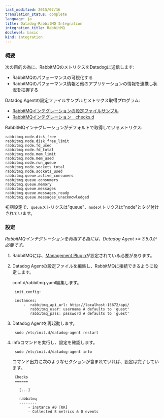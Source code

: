 ```yaml
---
last_modified: 2015/07/16
translation_status: complete
language: ja
title: Datadog-RabbitMQ Integration
integration_title: RabbitMQ
doclevel: basic
kind: integration
---
```


<!-- ### Overview


Connect RabbitMQ to Datadog in order to:

- Visualize RabbitMQ performance and utilization.
- Correlate the performance of RabbitMQ with the rest of your applications. -->

### 概要


次の目的の為に、RabbitMQのメトリクスをDatadogに送信します:

- RabbitMQのパフォーマンスの可視化する
- RabbitMQのパフォーマンス情報と他のアプリケーションの情報を連携し状況を把握する

Datadog Agentの設定ファイルサンプルとメトリクス取得プログラム:

* [RabbitMQインテグレーションの設定ファイルサンプル](https://github.com/DataDog/integrations-core/blob/master/rabbitmq/conf.yaml.example)
* [RabbitMQインテグレーション　checks.d](https://github.com/DataDog/integrations-core/blob/master/rabbitmq/check.py)


<!-- The following metrics are collected by default with the RabbitMQ integration:

    rabbitmq.node.disk_free
    rabbitmq.node.disk_free_limit
    rabbitmq.node.fd_used
    rabbitmq.node.fd_total
    rabbitmq.node.mem_limit
    rabbitmq.node.mem_used
    rabbitmq.node.run_queue
    rabbitmq.node.sockets_total
    rabbitmq.node.sockets_used
    rabbitmq.queue.active_consumers
    rabbitmq.queue.consumers
    rabbitmq.queue.memory
    rabbitmq.queue.messages
    rabbitmq.queue.messages_ready
    rabbitmq.queue.messages_unacknowledged -->

RabbitMQインテグレーションがデフォルトで取得しているメトリクス:

    rabbitmq.node.disk_free
    rabbitmq.node.disk_free_limit
    rabbitmq.node.fd_used
    rabbitmq.node.fd_total
    rabbitmq.node.mem_limit
    rabbitmq.node.mem_used
    rabbitmq.node.run_queue
    rabbitmq.node.sockets_total
    rabbitmq.node.sockets_used
    rabbitmq.queue.active_consumers
    rabbitmq.queue.consumers
    rabbitmq.queue.memory
    rabbitmq.queue.messages
    rabbitmq.queue.messages_ready
    rabbitmq.queue.messages_unacknowledged


<!-- By default, `queue` metrics are tagged by queue and `node` metrics are tagged by node.

If you have a Datadog account you can see the integration installation instructions [here](https://app.datadoghq.com/account/settings#integrations/rabbitmq). -->

初期設定で、`queue`メトリクスは"queue"、`node`メトリクスは"node"とタグ付けされています。

### 設定


*RabbitMQインテグレーションを利用する為には、Datadog Agent >= 3.5.0が必要です。*

1. RabbitMQには、[Management Plugin](http://www.rabbitmq.com/management.html)が設定されている必要があります。

2. Datadog Agentの設定ファイルを編集し、RabbitMQに接続できるように設定します。

    conf.d/rabbitmq.yaml編集します。

        init_config:

        instances:
            -  rabbitmq_api_url: http://localhost:15672/api/
               rabbitmq_user: username # defaults to 'guest'
               rabbitmq_pass: password # defaults to 'guest'

2. Datadog Agentを再起動します。

        sudo /etc/init.d/datadog-agent restart

3. infoコマンドを実行し、設定を確認します。

        sudo /etc/init.d/datadog-agent info

    コマンド出力に次のようなセクションが含まれていれば、設定は完了しています。

        Checks
        ======

          [...]

          rabbitmq
          --------
              - instance #0 [OK]
              - Collected 8 metrics & 0 events
